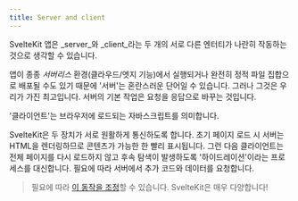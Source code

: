 ```yaml
---
title: Server and client
---
```


SvelteKit 앱은 _server_와 _client_라는 두 개의 서로 다른 엔터티가 나란히 작동하는 것으로 생각할 수 있습니다.

앱이 종종 _서버리스_ 환경(클라우드/엣지 기능)에서 실행되거나 완전히 정적 파일 집합으로 배포될 수도 있기 때문에 '서버'는 혼란스러운 단어일 수 있습니다. 그러나 그것은 우리가 가진 최고입니다. 서버의 기본 작업은 요청을 응답으로 바꾸는 것입니다.

'클라이언트'는 브라우저에 로드되는 자바스크립트를 의미합니다.

SvelteKit은 두 장치가 서로 원활하게 통신하도록 합니다. 초기 페이지 로드 시 서버는 HTML을 렌더링하므로 콘텐츠가 가능한 한 빨리 표시됩니다. 그런 다음 클라이언트는 전체 페이지를 다시 로드하지 않고 후속 탐색이 발생하도록 '하이드레이션'이라는 프로세스를 대신합니다. 필요에 따라 서버에서 추가 코드와 데이터를 요청합니다.

> 필요에 따라 [이 동작을 조정](https://kit.svelte.dev/docs/page-options)할 수 있습니다. SvelteKit은 매우 다양합니다!
